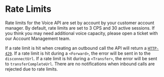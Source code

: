 # Rate Limits

Rate limits for the Voice API are set by account by your customer account manager. By default, rate limits are set to 3 CPS and 30 active sessions. If you think you may need additional voice capacity, please open a ticket with our Account Management team. 
 
If a rate limit is hit when creating an outbound call the API will return a [`HTTP-429`](errors.md#http-429).  If a rate limit is hit during a `<Forward>`, the error will be sent in to the `disconnectUrl`.  If a rate limit is hit during a `<Transfer>`, the error will be sent to `transferCompleteUrl`.  There are no notifications when inbound calls are rejected due to rate limits.